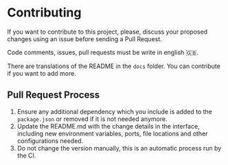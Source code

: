 # Contributing

If you want to contribute to this project, please, discuss your proposed changes
using an issue before sending a Pull Request.

Code comments, issues, pull requests must be write in english 🇬🇧.

There are translations of the README in the `docs` folder. You can contribute if
you want to add more.

## Pull Request Process

1. Ensure any additional dependency which you include is added to the
   `package.json` or removed if it is not needed anymore.
2. Update the README.md with the change details in the interface, including new
   environment variables, ports, file locations and other configurations needed.
3. Do not change the version manually, this is an automatic process run by the
   CI.
